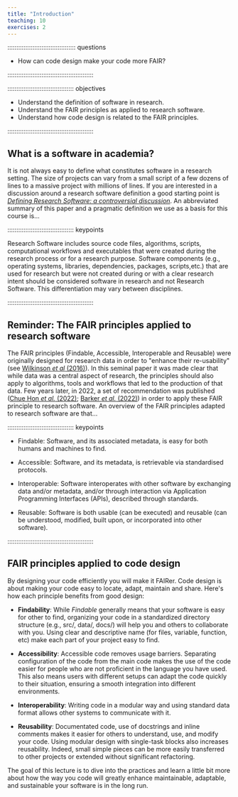 ```yaml
---
title: "Introduction"
teaching: 10
exercises: 2
---
```


:::::::::::::::::::::::::::::::::::::: questions 

- How can code design make your code more FAIR?

::::::::::::::::::::::::::::::::::::::::::::::::

::::::::::::::::::::::::::::::::::::: objectives

- Understand the definition of software in research.
- Understand the FAIR principles as applied to research software.
- Understand how code design is related to the FAIR principles.

::::::::::::::::::::::::::::::::::::::::::::::::

## What is a software in academia?

It is not always easy to define what constitutes software in a research setting. The size of projects can vary from a
small script of a few dozens of lines to a massive project with millions of lines. If you are interested in a discussion
around a research software definition a good starting point is [_Defining Research Software: a controversial
discussion_][defressoft]. An abbreviated summary of this paper and a pragmatic definition we use
as a basis for this course is...

::::::::::::::::::::::::::::::::::::: keypoints

Research Software includes source code files, algorithms, scripts, computational workflows and executables that were
created during the research process or for a research purpose. Software components (e.g., operating systems, libraries,
dependencies, packages, scripts,etc.) that are used for research but were not created during or with a clear research
intent should be considered software in research and not Research Software. This differentiation may vary between
disciplines.

::::::::::::::::::::::::::::::::::::::::::::::::

## Reminder: The FAIR principles applied to research software

The FAIR principles (Findable, Accessible, Interoperable and Reusable) were originally designed for research data in
order to "enhance their re-usability" (see [Wilkinson _et al_ (2016)][fair]). In this seminal paper it was made clear
that while data was a central aspect of research, the principles should also apply to algorithms, tools and workflows
that led to the production of that data. Few years later, in 2022, a set of recommendation was published ([Chue Hon _et
al._ (2022)][fair4rswg]; [Barker _et al._ (2022)][fair4rs]) in order to apply these FAIR principle to research
software. An overview of the FAIR principles adapted to research software are that...

::::::::::::::::::::::::::::::::::::: keypoints

- Findable: Software, and its associated metadata, is easy for both humans and machines to find.

- Accessible: Software, and its metadata, is retrievable via standardised protocols.

- Interoperable: Software interoperates with other software by exchanging data and/or metadata, and/or through
  interaction via Application Programming Interfaces (APIs), described through standards.

- Reusable: Software is both usable (can be executed) and reusable (can be understood, modified, built upon, or
  incorporated into other software).

::::::::::::::::::::::::::::::::::::::::::::::::


## FAIR principles applied to code design

By designing your code efficiently you will make it FAIRer. Code design is about making your code easy to locate, adapt, maintain and share. Here's how each principle benefits from good design:

- **Findability**: While *Findable* generally means that your software is easy for other to find, organizing your code in a standardized directory structure (e.g., src/, data/, docs/) will help you and others to collaborate with you. Using clear and descriptive name (for files, variable, function, etc) make each part of your project easy to find. 

- **Accessibility**: Accessible code removes usage barriers. Separating configuration of the code from the main code makes the use of the code easier for people who are not proficient in the language you have used. This also means users with different setups can adapt the code quickly to their situation, ensuring a smooth integration into different environments.

- **Interoperability**: Writing code in a modular way and using standard data format allows other systems to communicate with it.  

- **Reusability**: Documentated code, use of docstrings and inline comments makes it easier for others to understand, use, and modify your code. Using modular design with single-task blocks also increases reusability. Indeed, small simple pieces can be more easily transferred to other projects or extended without significant refactoring.

The goal of this lecture is to dive into the practices and learn a little bit more about how the way you code will greatly enhance maintainable, adaptable, and sustainable your software is in the long run.


[defressoft]: https://doi.org/10.5281/zenodo.5504016
[fair]: https://doi.org/10.1038/sdata.2016.18
[fair4rs]: https://doi.org/10.1038/s41597-022-01710-x
[fair4rswg]: https://10.5281/zenodo.5504015.
